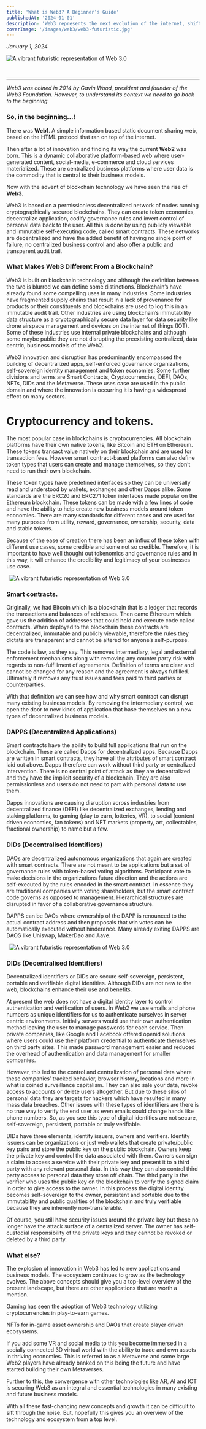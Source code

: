 ```yaml
---
title: 'What is Web3? A Beginner’s Guide'
publishedAt: '2024-01-01'
description: 'Web3 represents the next evolution of the internet, shifting from centralized, data-driven platforms of Web2 to a decentralized, permissionless framework powered by blockchain technology. Unlike its predecessor, Web3 gives users control over their data and interactions through secure, transparent, and immutable smart contracts. It fosters innovation through token economies, decentralized applications (DApps), and self-sovereign identities. With features like decentralized autonomous organizations (DAOs) and decentralized identifiers (DIDs), Web3 transforms governance, authentication, and data ownership. By eliminating intermediaries and enabling peer-to-peer interaction, Web3 disrupts traditional business models while enhancing security, transparency, and autonomy, heralding a more equitable and innovative digital ecosystem.'
coverImage: '/images/web3/web3-futuristic.jpg'
---
```


_January 1, 2024_


![A vibrant futuristic representation of Web 3.0](/images/web3/web3-futuristic.jpg)

&nbsp;
    
---

_Web3 was coined in 2014 by Gavin Wood, president and founder of the Web3 Foundation. However, to understand its context we need to go back to the beginning._

### So, in the beginning…!

There was **Web1**. A simple information based static document sharing web, based on the HTML protocol that ran on top of the internet.

Then after a lot of innovation and finding its way the current **Web2** was born. 
This is a dynamic collaborative platform-based web where user-generated content, social-media, e-commerce and cloud services materialized. 
These are centralized business platforms where user data is the commodity that is central to their business models.

Now with the advent of blockchain technology we have seen the rise of **Web3**. 

Web3 is based on a permissionless decentralized network of nodes running cryptographically secured blockchains. 
They can create token economies, decentralize application, codify governance rules and invert control of personal data back to the user. All this is done by using publicly viewable and immutable self-executing code, called smart contracts. 
These networks are decentralized and have the added benefit of having no single point of failure, no centralized business control and also offer a public and transparent audit trail.

### What Makes Web3 Different From a Blockchain?

Web3 is built on blockchain technology and although the definition between the two is blurred we can define some distinctions. Blockchain’s have already found some compelling uses in many industries. Some industries have fragmented supply chains that result in a lack of provenance for products or their constituents and blockchains are used to log this in an immutable audit trail. Other industries are using blockchain’s immutability data structure as a cryptographically secure data layer for data security like drone airspace management and devices on the internet of things (IOT). Some of these industries use internal private blockchains and although some maybe public they are not disrupting the preexisting centralized, data centric, business models of the Web2.

Web3 innovation and disruption has predominantly encompassed the building of decentralized apps, self-enforced governance organizations, self-sovereign identity management and token economies. Some further divisions and terms are Smart Contracts, Cryptocurrencies, DEFI, DAOs, NFTs, DIDs and the Metaverse. These uses case are used in the public domain and where the innovation is occurring it is having a widespread effect on many sectors.

# Cryptocurrency and tokens.

The most popular case in blockchains is cryptocurrencies. All blockchain platforms have their own native tokens, like Bitcoin and ETH on Ethereum. These tokens transact value natively on their blockchain and are used for transaction fees. However smart contract-based platforms can also define token types that users can create and manage themselves, so they don’t need to run their own blockchain.

These token types have predefined interfaces so they can be universally read and understood by wallets, exchanges and other Dapps alike. Some standards are the ERC20 and ERC271 token interfaces made popular on the Ethereum blockchain. These tokens can be made with a few lines of code and have the ability to help create new business models around token economies. There are many standards for different cases and are used for many purposes from utility, reward, governance, ownership, security, data and stable tokens.

Because of the ease of creation there has been an influx of these token with different use cases, some credible and some not so credible. Therefore, it is important to have well thought out tokenomics and governance rules and in this way, it will enhance the credibility and legitimacy of your businesses use case.

                               
&nbsp;
![A vibrant futuristic representation of Web 3.0](/images/web3/smart-contracts.jpg)


### Smart contracts.

Originally, we had Bitcoin which is a blockchain that is a ledger that records the transactions and balances of addresses. 
Then came Ethereum which gave us the addition of addresses that could hold and execute code called contracts. 
When deployed to the blockchain these contracts are decentralized, immutable and publicly viewable, therefore the rules they dictate are transparent and cannot be altered for anyone’s self-purpose. 

The code is law, as they say. This removes intermediary, legal and external enforcement mechanisms along with removing any counter party risk with regards to non-fulfillment of agreements. 
Definition of terms are clear and cannot be changed for any reason and the agreement is always fulfilled. 
Ultimately it removes any trust issues and fees paid to third parties or counterparties. 

With that definition we can see how and why smart contract can disrupt many existing business models. 
By removing the intermediary control, we open the door to new kinds of application that base themselves on a new types of decentralized business models.

### DAPPS (Decentralized Applications)
Smart contracts have the ability to build full applications that run on the blockchain. These are called Dapps for decentralized apps. Because Dapps are written in smart contracts, they have all the attributes of smart contract laid out above. Dapps therefore can work without third party or centralized intervention. There is no central point of attack as they are decentralized and they have the implicit security of a blockchain. They are also permissionless and users do not need to part with personal data to use them.

Dapps innovations are causing disruption across industries from decentralized finance (DEFI) like decentralized exchanges, lending and staking platforms, to gaming (play to earn, lotteries, VR), to social (content driven economies, fan tokens) and NFT markets (property, art, collectables, fractional ownership) to name but a few.

### DIDs (Decentralised Identifiers)
DAOs are decentralized autonomous organizations that again are created with smart contracts. There are not meant to be applications but a set of governance rules with token-based voting algorithms. Participant vote to make decisions in the organizations future direction and the actions are self-executed by the rules encoded in the smart contract. In essence they are traditional companies with voting shareholders, but the smart contract code governs as opposed to management. Hierarchical structures are disrupted in favor of a collaborative governance structure.

DAPPS can be DAOs where ownership of the DAPP is renounced to the actual contract address and then proposals that win votes can be automatically executed without hinderance. Many already exiting DAPPS are DAOS like Uniswap, MakerDao and Aave.

&nbsp;
![A vibrant futuristic representation of Web 3.0](/images/web3/daos.jpg)


### DIDs (Decentralised Identifiers)

Decentralized identifiers or DIDs are secure self-sovereign, persistent, portable and verifiable digital identities. Although DIDs are not new to the web, blockchains enhance their use and benefits.

At present the web does not have a digital identity layer to control authentication and verification of users. In Web2 we use emails and phone numbers as unique identifiers for us to authenticate ourselves in server centric environments. Initially servers would use their own authentication method leaving the user to manage passwords for each service. Then private companies, like Google and Facebook offered openid solutions where users could use their platform credential to authenticate themselves on third party sites. This made password management easier and reduced the overhead of authentication and data management for smaller companies.

However, this led to the control and centralization of personal data where these companies’ tracked behavior, browser history, locations and more in what is coined surveillance capitalism. They can also sale your data, revoke access to accounts or delete users altogether. But due to these silos of personal data they are targets for hackers which have resulted in many mass data breaches. Other issues with these types of identifiers are there is no true way to verify the end user as even emails could change hands like phone numbers. So, as you see this type of digital identities are not secure, self-sovereign, persistent, portable or truly verifiable.

DIDs have three elements, identity issuers, owners and verifiers. Identity issuers can be organizations or just web wallets that create private/public key pairs and store the public key on the public blockchain. Owners keep the private key and control the data associated with them. Owners can sign a claim to access a service with their private key and present it to a third party with any relevant personal data. In this way they can also control third party access to personal data they store off chain. The third party is the verifier who uses the public key on the blockchain to verify the signed claim in order to give access to the owner. In this process the digital identity becomes self-sovereign to the owner, persistent and portable due to the immutability and public qualities of the blockchain and truly verifiable because they are inherently non-transferable.

Of course, you still have security issues around the private key but these no longer have the attack surface of a centralized server. The owner has self-custodial responsibility of the private keys and they cannot be revoked or deleted by a third party.

### What else?

The explosion of innovation in Web3 has led to new applications and business models. The ecosystem continues to grow as the technology evolves. The above concepts should give you a top-level overview of the present landscape, but there are other applications that are worth a mention.

Gaming has seen the adoption of Web3 technology utilizing cryptocurrencies in play-to-earn games.

NFTs for in-game asset ownership and DAOs that create player driven ecosystems. 

If you add some VR and social media to this you become immersed in a socially connected 3D virtual world with the ability to trade and own assets in thriving economies. This is referred to as a Metaverse and some large Web2 players have already banked on this being the future and have started building their own Metaverses. 

Further to this, the convergence with other technologies like AR, AI and IOT is securing Web3 as an integral and essential technologies in many existing and future business models.

With all these fast-changing new concepts and growth it can be difficult to sift through the noise. But, hopefully this gives you an overview of the technology and ecosystem from a top level.
